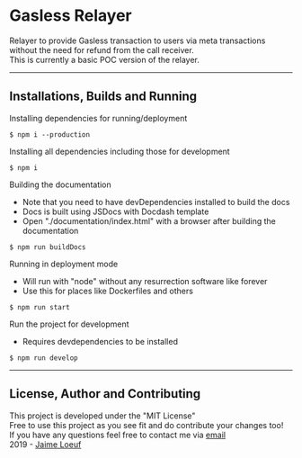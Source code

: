 # Gasless Relayer
Relayer to provide Gasless transaction to users via meta transactions without the need for refund from the call receiver.  
This is currently a basic POC version of the relayer.  

---
## Installations, Builds and Running
Installing dependencies for running/deployment
```cli
$ npm i --production
```

Installing all dependencies including those for development
```cli
$ npm i
```

Building the documentation
- Note that you need to have devDependencies installed to build the docs
- Docs is built using JSDocs with Docdash template
- Open "./documentation/index.html" with a browser after building the documentation
```cli
$ npm run buildDocs
```

Running in deployment mode
- Will run with "node" without any resurrection software like forever
- Use this for places like Dockerfiles and others
```cli
$ npm run start
```

Run the project for development
- Requires devdependencies to be installed
```cli
$ npm run develop
```

---
## License, Author and Contributing
This project is developed under the "MIT License"  
Free to use this project as you see fit and do contribute your changes too!  
If you have any questions feel free to contact me via [email](mailto:jaimeloeuf@gmail.com)  
2019 - [Jaime Loeuf](https://github.com/Jaimeloeuf)